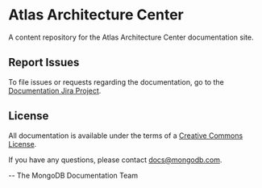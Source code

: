 # Atlas Architecture Center

A content repository for the Atlas Architecture Center documentation site.

## Report Issues

To file issues or requests regarding the documentation, go to the
[Documentation Jira Project](https://jira.mongodb.org/browse/DOCS).

## License

All documentation is available under the terms of a
[Creative Commons License](https://creativecommons.org/licenses/by-nc-sa/3.0/).

If you have any questions, please contact [docs@mongodb.com](mailto:docs@mongodb.com).

-- The MongoDB Documentation Team
